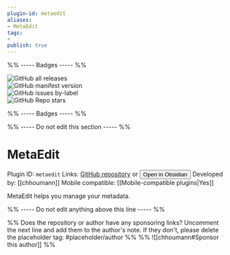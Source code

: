 ```yaml
---
plugin-id: metaedit
aliases:
- MetaEdit
tags: 
- 
publish: true
---
```


%% ----- Badges ----- %%

![GitHub all releases](https://img.shields.io/github/downloads/chhoumann/MetaEdit/total?color=573E7A&logo=github&style=for-the-badge)   
![GitHub manifest version](https://img.shields.io/github/manifest-json/v/chhoumann/MetaEdit?color=573E7A&logo=github&style=for-the-badge)   
![GitHub issues by-label](https://img.shields.io/github/issues/chhoumann/MetaEdit/help%20wanted?color=573E7A&logo=github&style=for-the-badge)   
![GitHub Repo stars](https://img.shields.io/github/stars/chhoumann/MetaEdit?color=573E7A&logo=github&style=for-the-badge)

%% ----- Badges ----- %%

%% ----- Do not edit this section ----- %%

# MetaEdit

Plugin ID: `metaedit`
Links: [GitHub repository](https://github.com/chhoumann/MetaEdit) or [<button id=HH>Open in Obsidian</button>](obsidian://goto-plugin?id=metaedit)
Developed by: [[chhoumann]]
Mobile compatible: [[Mobile-compatible plugins|Yes]]

MetaEdit helps you manage your metadata.

%% ----- Do not edit anything above this line ----- %% 

%% Does the repository or author have any sponsoring links? Uncomment the next line and add them to the author's note. If they don't, please delete the placeholder tag: #placeholder/author %%
%% ![[chhoumann#Sponsor this author]] %%
